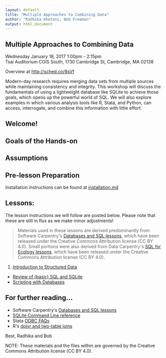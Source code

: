```yaml
---
layout: default
title: "Multiple Approaches to Combining Data"
author: "Radhika Khetani, Bob Freeman"
output: html_document
---
```


## Multiple Approaches to Combining Data
Wednesday January 18, 2017 1:00pm - 2:15pm <br>
Tsai Auditorium CGIS South, 1730 Cambridge St, Cambridge, MA 02138

Overview at http://sched.co/8sVf

Modern-day research requires merging data sets from multiple sources while maintaining consistency and integrity. This workshop will discuss the fundamentals of using a lightweight database like SQLite to achieve those goals, which opens up the powerful world of SQL. We will also explore examples in which various analysis tools like R, Stata, and Python, can access, interrogate, and combine this information with little effort.

## Welcome!

## Goals of the Hands-on

## Assumptions


## Pre-lesson Preparation
Installation instructions can be found at [installation.md](installation.md)


## Lessons:

The lesson instructions we will follow are posted below. Please note that these are still in flux as we make minor adjustments!

>
> Materials used in these lessons are derived predominantly from Software Carpentry's [Databases and SQL lessons](http://swcarpentry.github.io/sql-novice-survey/), which have been released under the Creative Commons Attribution license (CC BY 4.0). Small portions were also derived from Data Carpentry's [SQL for Ecology lessons](http://www.datacarpentry.org/sql-ecology-lesson/), which have been released under the Creative Commons Attribution license (CC BY 4.0).
>

1. [Introduction to Structured Data](01_intro_to_structured_data.md)<br>
* [Review of (basic) SQL and SQLite](02_combining_data.md)<br>
* [Scripting with Databases](03_scripting_with_databases.md)<br>

## For further reading...

- Software Carpentry's [Databases and SQL lessons](http://swcarpentry.github.io/sql-novice-survey/)
- [SQLite Command Line reference ](https://sqlite.org/cli.html)
- Stata [ODBC FAQs](https://www.google.com/search?q=stata+odbc&oq=stata+odbc&aqs=chrome.0.69i59j69i65l2j0l3.2279j1j7&sourceid=chrome&ie=UTF-8)
- R's [dplyr and two-table joins](https://cran.r-project.org/web/packages/dplyr/vignettes/two-table.html)



Best,
Radhika and Bob

NOTE: These materials and the files within are governed by the Creative Commons Attribution license (CC BY 4.0).

